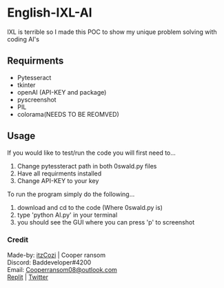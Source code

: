 # English-IXL-AI
IXL is terrible so I made this POC to show my unique problem solving with coding AI's 

## Requirments
- Pytesseract
- tkinter
- openAI (API-KEY and package)
- pyscreenshot
- PIL
- colorama(NEEDS TO BE REOMVED)

## Usage
If you would like to test/run the code you will first need to...

1. Change pytessteract path in both 0swald.py files
2. Have all requirments installed
3. Change API-KEY to your key

To run the program simply do the following...

1. download and cd to the code (Where 0swald.py is)
2. type 'python AI.py' in your terminal
3. you should see the GUI where you can press 'p' to screenshot

### Credit
Made-by: [itzCozi](https://github.com/itzCozi) | Cooper ransom   
Discord: Baddeveloper#4200  
Email: Cooperransom08@outlook.com                                 
[Replit](https://replit.com/@cozi08) | [Twitter](https://twitter.com/ransom_cooper)
